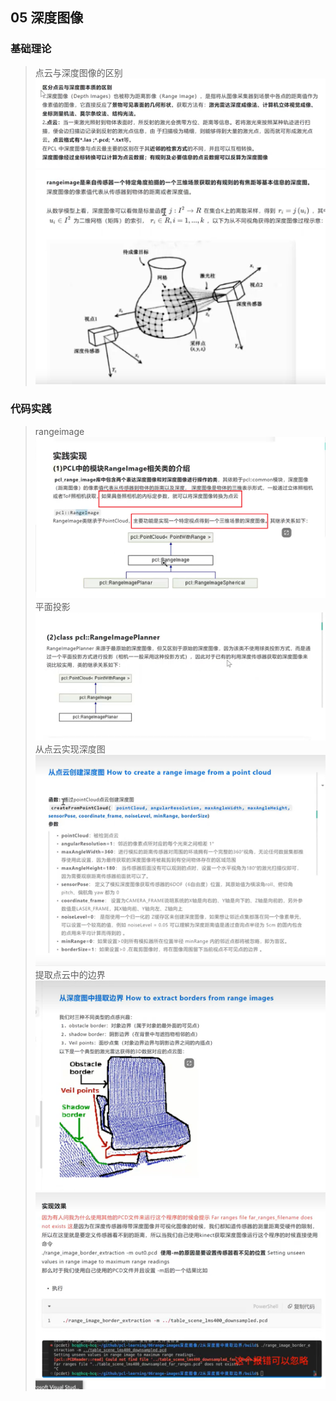 ## 05 深度图像

### 基础理论

> 点云与深度图像的区别
> ![Alt text](image.png) 
> ![Alt text](image-1.png)

### 代码实践
> rangeimage 
> ![Alt text](image-2.png)
> 平面投影
> ![Alt text](image-3.png)
> 从点云实现深度图
> ![Alt text](image-4.png)
> 提取点云中的边界
> ![Alt text](image-5.png)
> ![Alt text](image-6.png)
